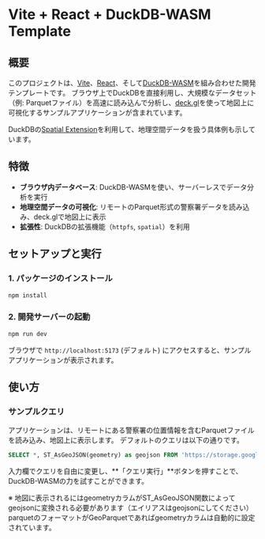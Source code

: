 # Vite + React + DuckDB-WASM Template

## 概要

このプロジェクトは、[Vite](https://vitejs.dev/)、[React](https://react.dev/)、そして[DuckDB-WASM](https://duckdb.org/docs/api/wasm.html)を組み合わせた開発テンプレートです。
ブラウザ上でDuckDBを直接利用し、大規模なデータセット（例: Parquetファイル）を高速に読み込んで分析し、[deck.gl](https://deck.gl/)を使って地図上に可視化するサンプルアプリケーションが含まれています。

DuckDBの[Spatial Extension](https://duckdb.org/docs/extensions/spatial)を利用して、地理空間データを扱う具体例も示しています。

## 特徴

*   **ブラウザ内データベース**: DuckDB-WASMを使い、サーバーレスでデータ分析を実行
*   **地理空間データの可視化**: リモートのParquet形式の警察署データを読み込み、deck.glで地図上に表示
*   **拡張性**: DuckDBの拡張機能（`httpfs`, `spatial`）を利用

## セットアップと実行

### 1. パッケージのインストール

```bash
npm install
```

### 2. 開発サーバーの起動

```bash
npm run dev
```

ブラウザで `http://localhost:5173` (デフォルト) にアクセスすると、サンプルアプリケーションが表示されます。

## 使い方

### サンプルクエリ

アプリケーションは、リモートにある警察署の位置情報を含むParquetファイルを読み込み、地図上に表示します。
デフォルトのクエリは以下の通りです。

```sql
SELECT *, ST_AsGeoJSON(geometry) as geojson FROM 'https://storage.googleapis.com/g3-open-resource/parquet/police_station2.parquet';
```

入力欄でクエリを自由に変更し、**「クエリ実行」**ボタンを押すことで、DuckDB-WASMの力を試すことができます。

※ 地図に表示されるにはgeometryカラムがST_AsGeoJSON関数によってgeojsonに変換される必要があります（エイリアスはgeojsonにしてください）<br> parquetのフォーマットがGeoParquetであればgeometryカラムは自動的に設定されています。



